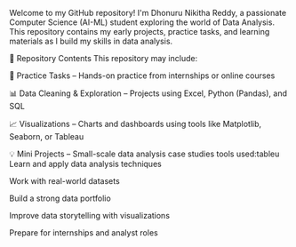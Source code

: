  Welcome to my GitHub repository! I'm Dhonuru Nikitha Reddy, a passionate Computer Science (AI-ML) student exploring the world of Data Analysis. This repository contains my early projects, practice tasks, and learning materials as I build my skills in data analysis.

📁 Repository Contents
This repository may include:

📌 Practice Tasks – Hands-on practice from internships or online courses

📊 Data Cleaning & Exploration – Projects using Excel, Python (Pandas), and SQL

📈 Visualizations – Charts and dashboards using tools like Matplotlib, Seaborn, or Tableau

💡 Mini Projects – Small-scale data analysis case studies
tools used:tableu
Learn and apply data analysis techniques

Work with real-world datasets

Build a strong data portfolio

Improve data storytelling with visualizations

Prepare for internships and analyst roles

